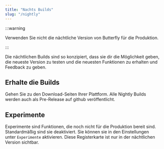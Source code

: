 ```yaml
---
title: "Nachts Builds"
slug: "/nightly"
---
```


:::warning

Verwenden Sie nicht die nächtliche Version von Butterfly für die Produktion.

:::

Die nächtlichen Builds sind so konzipiert, dass sie dir die Möglichkeit geben, die neueste Version zu testen und die neuesten Funktionen zu erhalten und Feedback zu geben.

## Erhalte die Builds

Gehen Sie zu den Download-Seiten Ihrer Plattform. Alle Nightly Builds werden auch als Pre-Release auf github veröffentlicht.

## Experimente

Experimente sind Funktionen, die noch nicht für die Produktion bereit sind. Standardmäßig sind sie deaktiviert. Sie können sie in den Einstellungen unter `Experimente` aktivieren. Diese Registerkarte ist nur in der nächtlichen Version sichtbar.
